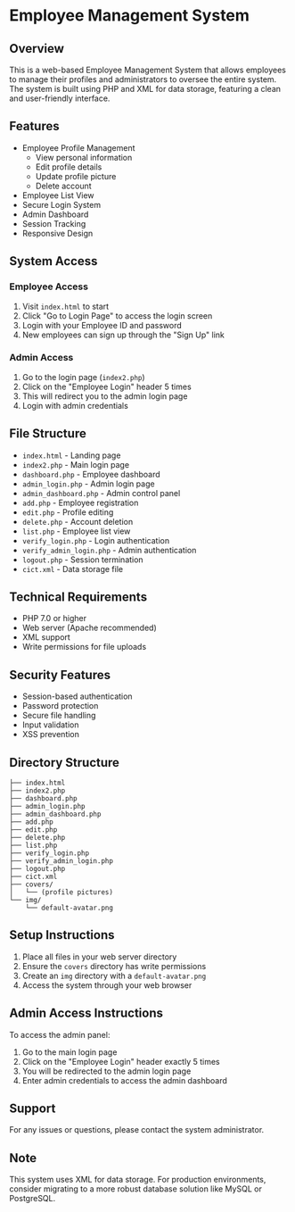 # Employee Management System

## Overview
This is a web-based Employee Management System that allows employees to manage their profiles and administrators to oversee the entire system. The system is built using PHP and XML for data storage, featuring a clean and user-friendly interface.

## Features
- Employee Profile Management
  - View personal information
  - Edit profile details
  - Update profile picture
  - Delete account
- Employee List View
- Secure Login System
- Admin Dashboard
- Session Tracking
- Responsive Design

## System Access

### Employee Access
1. Visit `index.html` to start
2. Click "Go to Login Page" to access the login screen
3. Login with your Employee ID and password
4. New employees can sign up through the "Sign Up" link

### Admin Access
1. Go to the login page (`index2.php`)
2. Click on the "Employee Login" header 5 times
3. This will redirect you to the admin login page
4. Login with admin credentials

## File Structure
- `index.html` - Landing page
- `index2.php` - Main login page
- `dashboard.php` - Employee dashboard
- `admin_login.php` - Admin login page
- `admin_dashboard.php` - Admin control panel
- `add.php` - Employee registration
- `edit.php` - Profile editing
- `delete.php` - Account deletion
- `list.php` - Employee list view
- `verify_login.php` - Login authentication
- `verify_admin_login.php` - Admin authentication
- `logout.php` - Session termination
- `cict.xml` - Data storage file

## Technical Requirements
- PHP 7.0 or higher
- Web server (Apache recommended)
- XML support
- Write permissions for file uploads

## Security Features
- Session-based authentication
- Password protection
- Secure file handling
- Input validation
- XSS prevention

## Directory Structure
```
├── index.html
├── index2.php
├── dashboard.php
├── admin_login.php
├── admin_dashboard.php
├── add.php
├── edit.php
├── delete.php
├── list.php
├── verify_login.php
├── verify_admin_login.php
├── logout.php
├── cict.xml
├── covers/
│   └── (profile pictures)
└── img/
    └── default-avatar.png
```

## Setup Instructions
1. Place all files in your web server directory
2. Ensure the `covers` directory has write permissions
3. Create an `img` directory with a `default-avatar.png`
4. Access the system through your web browser

## Admin Access Instructions
To access the admin panel:
1. Go to the main login page
2. Click on the "Employee Login" header exactly 5 times
3. You will be redirected to the admin login page
4. Enter admin credentials to access the admin dashboard

## Support
For any issues or questions, please contact the system administrator.

## Note
This system uses XML for data storage. For production environments, consider migrating to a more robust database solution like MySQL or PostgreSQL. 
